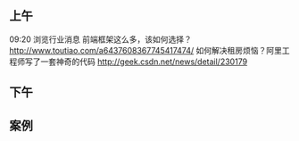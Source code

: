 ## 上午
09:20 浏览行业消息
  前端框架这么多，该如何选择？
  http://www.toutiao.com/a6437608367745417474/
  如何解决租房烦恼？阿里工程师写了一套神奇的代码
  http://geek.csdn.net/news/detail/230179
## 下午

## 案例
